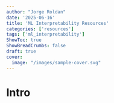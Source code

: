 ```yaml
---
author: "Jorge Roldan"
date: '2025-06-16'
title: 'ML Interpretability Resources'
categories: ['resources']
tags: ['ml_interpretability']
ShowToc: true
ShowBreadCrumbs: false
draft: true
cover:
  image: "/images/sample-cover.svg"
---
```


# Intro

